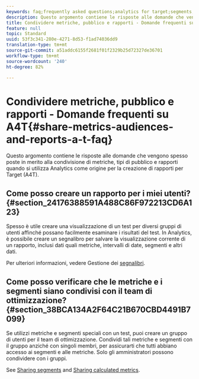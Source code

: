 ```yaml
---
keywords: faq;frequently asked questions;analytics for target;segments;a4T;share reports
description: Questo argomento contiene le risposte alle domande che vengono spesso poste in merito alla condivisione di metriche, tipi di pubblico e rapporti quando si utilizza Analytics come origine per la creazione di rapporti per Target (A4T).
title: Condividere metriche, pubblico e rapporti - Domande frequenti su A4T
feature: null
topic: Standard
uuid: 53f3c341-280e-4271-8d53-f1ad74036dd9
translation-type: tm+mt
source-git-commit: a51addc6155f2681f01f2329b25d72327de36701
workflow-type: tm+mt
source-wordcount: '240'
ht-degree: 82%

---
```



# Condividere metriche, pubblico e rapporti - Domande frequenti su A4T{#share-metrics-audiences-and-reports-a-t-faq}

Questo argomento contiene le risposte alle domande che vengono spesso poste in merito alla condivisione di metriche, tipi di pubblico e rapporti quando si utilizza Analytics come origine per la creazione di rapporti per Target (A4T).

## Come posso creare un rapporto per i miei utenti? {#section_24176388591A488C86F972213CD6A123}

Spesso è utile creare una visualizzazione di un test per diversi gruppi di utenti affinché possano facilmente esaminare i risultati del test. In Analytics, è possibile creare un segnalibro per salvare la visualizzazione corrente di un rapporto, inclusi dati quali metriche, intervalli di date, segmenti e altri dati.

Per ulteriori informazioni, vedere Gestione dei [segnalibri](https://docs.adobe.com/content/help/en/analytics/analyze/reports-analytics/bookmarks.html).

## Come posso verificare che le metriche e i segmenti siano condivisi con il team di ottimizzazione? {#section_38BCA134A2F64C21B670CBD4491B7099}

Se utilizzi metriche e segmenti speciali con un test, puoi creare un gruppo di utenti per il team di ottimizzazione. Condividi tali metriche e segmenti con il gruppo anziché con singoli membri, per assicurarti che tutti abbiano accesso ai segmenti e alle metriche. Solo gli amministratori possono condividere con i gruppi.

See [Sharing segments](https://docs.adobe.com/content/help/en/analytics/components/segmentation/segmentation-workflow/t-seg-share.html) and [Sharing calculated metrics](https://docs.adobe.com/content/help/en/analytics/components/calculated-metrics/calcmetric-workflow/cm-sharing.html).
